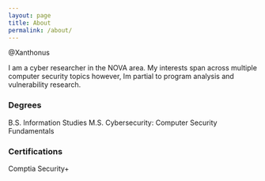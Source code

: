 ```yaml
---
layout: page
title: About
permalink: /about/
---
```


@Xanthonus

I am a cyber researcher in the NOVA area. My interests span across multiple computer security topics however, Im partial to program analysis and vulnerability research.  

### Degrees

B.S. Information Studies
M.S. Cybersecurity: Computer Security Fundamentals 

### Certifications

Comptia Security+


